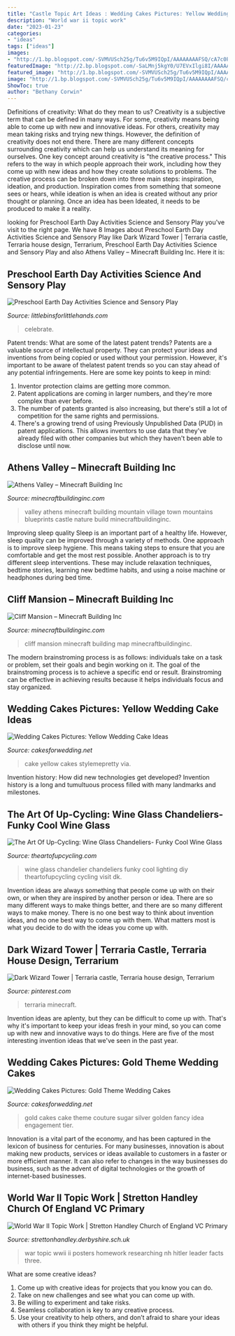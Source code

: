 ```yaml
---
title: "Castle Topic Art Ideas : Wedding Cakes Pictures: Yellow Wedding Cake Ideas"
description: "World war ii topic work"
date: "2023-01-23"
categories:
- "ideas"
tags: ["ideas"]
images:
- "http://1.bp.blogspot.com/-SVMVUSch25g/Tu6v5M9IQpI/AAAAAAAAFSQ/cA7c0PHs6vA/s1600/yellow-scallop-wedding-cake-.jpg"
featuredImage: "http://2.bp.blogspot.com/-SaLMnj5kgY0/U7EVxIlgi8I/AAAAAAAAGzM/81WHMrO6G-M/s1600/wine+glasschandelier.jpg"
featured_image: "http://1.bp.blogspot.com/-SVMVUSch25g/Tu6v5M9IQpI/AAAAAAAAFSQ/cA7c0PHs6vA/s1600/yellow-scallop-wedding-cake-.jpg"
image: "http://1.bp.blogspot.com/-SVMVUSch25g/Tu6v5M9IQpI/AAAAAAAAFSQ/cA7c0PHs6vA/s1600/yellow-scallop-wedding-cake-.jpg"
ShowToc: true
author: "Bethany Corwin"
---
```



Definitions of creativity: What do they mean to us?
Creativity is a subjective term that can be defined in many ways. For some, creativity means being able to come up with new and innovative ideas. For others, creativity may mean taking risks and trying new things. However, the definition of creativity does not end there. There are many different concepts surrounding creativity which can help us understand its meaning for ourselves.
One key concept around creativity is "the creative process." This refers to the way in which people approach their work, including how they come up with new ideas and how they create solutions to problems. The creative process can be broken down into three main steps: inspiration, ideation, and production. Inspiration comes from something that someone sees or hears, while ideation is when an idea is created without any prior thought or planning. Once an idea has been Ideated, it needs to be produced to make it a reality.

	

		
looking for Preschool Earth Day Activities Science and Sensory Play you've visit to the right page. We have 8 Images about Preschool Earth Day Activities Science and Sensory Play like Dark Wizard Tower | Terraria castle, Terraria house design, Terrarium, Preschool Earth Day Activities Science and Sensory Play and also Athens Valley – Minecraft Building Inc. Here it is:
		
    
## Preschool Earth Day Activities Science And Sensory Play

<img loading=lazy src="https://littlebinsforlittlehands.com/wp-content/uploads/2016/02/Preschool-Earth-Day-activities-science-STEM-and-sensory-play-idea-to-celebrate-Earth-Day-2-680x1020.jpg" onerror="this.onerror=null;this.src='https://tse2.mm.bing.net/th?id=OIP.vFcHE1HBFP8-zDb-KcQmoQHaLH&amp;pid=15.1';" alt="Preschool Earth Day Activities Science and Sensory Play">

_Source: littlebinsforlittlehands.com_

>celebrate. 

	

Patent trends: What are some of the latest patent trends?
Patents are a valuable source of intellectual property. They can protect your ideas and inventions from being copied or used without your permission. However, it's important to be aware of thelatest patent trends so you can stay ahead of any potential infringements. Here are some key points to keep in mind: 
1. Inventor protection claims are getting more common. 
2. Patent applications are coming in larger numbers, and they're more complex than ever before. 
3. The number of patents granted is also increasing, but there's still a lot of competition for the same rights and permissions. 
4. There's a growing trend of using Previously Unpublished Data (PUD) in patent applications. This allows inventors to use data that they've already filed with other companies but which they haven't been able to disclose until now.

    
## Athens Valley – Minecraft Building Inc

<img loading=lazy src="http://minecraftbuildinginc.com/wp-content/uploads/2015/02/Athens-Valley-village-mountain-town-minecraft-building-ideas-blueprints-3.jpg" onerror="this.onerror=null;this.src='https://tse1.mm.bing.net/th?id=OIP.7w8jRsdJueBfnCmE_ohd5gHaD0&amp;pid=15.1';" alt="Athens Valley – Minecraft Building Inc">

_Source: minecraftbuildinginc.com_

>valley athens minecraft building mountain village town mountains blueprints castle nature build minecraftbuildinginc. 

	

Improving sleep quality
Sleep is an important part of a healthy life. However, sleep quality can be improved through a variety of methods. One approach is to improve sleep hygiene. This means taking steps to ensure that you are comfortable and get the most rest possible. Another approach is to try different sleep interventions. These may include relaxation techniques, bedtime stories, learning new bedtime habits, and using a noise machine or headphones during bed time.

    
## Cliff Mansion – Minecraft Building Inc

<img loading=lazy src="https://minecraftbuildinginc.com/wp-content/uploads/2014/03/cliff-mansion-minecraft-building-ideas-8.jpg" onerror="this.onerror=null;this.src='https://tse3.mm.bing.net/th?id=OIP.qB6k9-f3IrRylJ94rdODIwHaEW&amp;pid=15.1';" alt="Cliff Mansion – Minecraft Building Inc">

_Source: minecraftbuildinginc.com_

>cliff mansion minecraft building map minecraftbuildinginc. 

	

The modern brainstroming process is as follows: individuals take on a task or problem, set their goals and begin working on it. The goal of the brainstroming process is to achieve a specific end or result. Brainstroming can be effective in achieving results because it helps individuals focus and stay organized.

    
## Wedding Cakes Pictures: Yellow Wedding Cake Ideas

<img loading=lazy src="http://1.bp.blogspot.com/-SVMVUSch25g/Tu6v5M9IQpI/AAAAAAAAFSQ/cA7c0PHs6vA/s1600/yellow-scallop-wedding-cake-.jpg" onerror="this.onerror=null;this.src='https://tse4.mm.bing.net/th?id=OIP.Zb1sjFulGF25lpfx0ZrqXwHaLH&amp;pid=15.1';" alt="Wedding Cakes Pictures: Yellow Wedding Cake Ideas">

_Source: cakesforwedding.net_

>cake yellow cakes stylemepretty via. 

	

Invention history: How did new technologies get developed?
Invention history is a long and tumultuous process filled with many landmarks and milestones.

    
## The Art Of Up-Cycling: Wine Glass Chandeliers- Funky Cool Wine Glass

<img loading=lazy src="http://2.bp.blogspot.com/-SaLMnj5kgY0/U7EVxIlgi8I/AAAAAAAAGzM/81WHMrO6G-M/s1600/wine+glasschandelier.jpg" onerror="this.onerror=null;this.src='https://tse2.mm.bing.net/th?id=OIP.lv5EP148JwTEiMZ775kN2QHaMY&amp;pid=15.1';" alt="The Art Of Up-Cycling: Wine Glass Chandeliers- Funky Cool Wine Glass">

_Source: theartofupcycling.com_

>wine glass chandelier chandeliers funky cool lighting diy theartofupcycling cycling visit dk. 

	

Invention ideas are always something that people come up with on their own, or when they are inspired by another person or idea. There are so many different ways to make things better, and there are so many different ways to make money. There is no one best way to think about invention ideas, and no one best way to come up with them. What matters most is what you decide to do with the ideas you come up with.

    
## Dark Wizard Tower | Terraria Castle, Terraria House Design, Terrarium

<img loading=lazy src="https://i.pinimg.com/736x/71/28/cd/7128cd2d76333a8ac0f082fdcf6e1f3d.jpg" onerror="this.onerror=null;this.src='https://tse3.mm.bing.net/th?id=OIP.V8Uq7lwxyfNPriNknDkztgHaNr&amp;pid=15.1';" alt="Dark Wizard Tower | Terraria castle, Terraria house design, Terrarium">

_Source: pinterest.com_

>terraria minecraft. 

	

Invention ideas are aplenty, but they can be difficult to come up with. That's why it's important to keep your ideas fresh in your mind, so you can come up with new and innovative ways to do things. Here are five of the most interesting invention ideas that we've seen in the past year.

    
## Wedding Cakes Pictures: Gold Theme Wedding Cakes

<img loading=lazy src="http://2.bp.blogspot.com/-5yBL-cIujbk/T8glfyF8ElI/AAAAAAAAG70/8AyPJ6nYOvk/s1600/gold-wedding-cake-idea.jpg" onerror="this.onerror=null;this.src='https://tse4.mm.bing.net/th?id=OIP.L7Sm3mMJa2zAmxcNAxdhMwAAAA&amp;pid=15.1';" alt="Wedding Cakes Pictures: Gold Theme Wedding Cakes">

_Source: cakesforwedding.net_

>gold cakes cake theme couture sugar silver golden fancy idea engagement tier. 

	

Innovation is a vital part of the economy, and has been captured in the lexicon of business for centuries. For many businesses, innovation is about making new products, services or ideas available to customers in a faster or more efficient manner. It can also refer to changes in the way businesses do business, such as the advent of digital technologies or the growth of internet-based businesses.

    
## World War II Topic Work | Stretton Handley Church Of England VC Primary

<img loading=lazy src="http://www.strettonhandley.derbyshire.sch.uk/wp-content/blogs.dir/1/files/wwii-posters/poster13.jpg" onerror="this.onerror=null;this.src='https://tse1.mm.bing.net/th?id=OIP.qol7DFjTX4ySCCohpVmMKAHaKb&amp;pid=15.1';" alt="World War II Topic Work | Stretton Handley Church of England VC Primary">

_Source: strettonhandley.derbyshire.sch.uk_

>war topic wwii ii posters homework researching nh hitler leader facts three. 

	

What are some creative ideas?
1. Come up with creative ideas for projects that you know you can do.
2. Take on new challenges and see what you can come up with. 
3. Be willing to experiment and take risks. 
4. Seamless collaboration is key to any creative process. 
5. Use your creativity to help others, and don’t afraid to share your ideas with others if you think they might be helpful.

